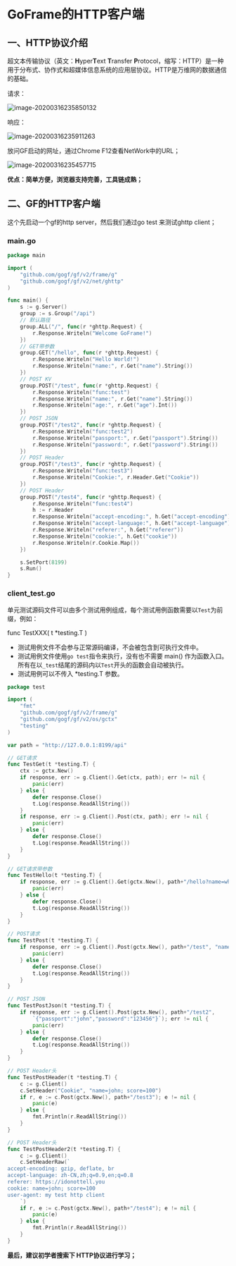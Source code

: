 # GoFrame的HTTP客户端

## 一、HTTP协议介绍

超文本传输协议（英文：**H**yper**T**ext **T**ransfer **P**rotocol，缩写：HTTP）是一种用于分布式、协作式和超媒体信息系统的应用层协议。HTTP是万维网的数据通信的基础。

请求：

![image-20200316235850132](05.goframe的HTTP客户端.assets/image-20200316235850132.png)

响应：

![image-20200316235911263](05.goframe的HTTP客户端.assets/image-20200316235911263.png)

放问GF启动的网址，通过Chrome F12查看NetWork中的URL；

![image-20200316235457715](05.goframe的HTTP客户端.assets/image-20200316235457715.png)

**优点：简单方便，浏览器支持完善，工具链成熟；**

## 二、GF的HTTP客户端

这个先启动一个gf的http server，然后我们通过go test 来测试ghttp client；

### main.go

```go
package main

import (
	"github.com/gogf/gf/v2/frame/g"
	"github.com/gogf/gf/v2/net/ghttp"
)

func main() {
	s := g.Server()
	group := s.Group("/api")
	// 默认路径
	group.ALL("/", func(r *ghttp.Request) {
		r.Response.Writeln("Welcome GoFrame!")
	})
	// GET带参数
	group.GET("/hello", func(r *ghttp.Request) {
		r.Response.Writeln("Hello World!")
		r.Response.Writeln("name:", r.Get("name").String())
	})
	// POST KV
	group.POST("/test", func(r *ghttp.Request) {
		r.Response.Writeln("func:test")
		r.Response.Writeln("name:", r.Get("name").String())
		r.Response.Writeln("age:", r.Get("age").Int())
	})
	// POST JSON
	group.POST("/test2", func(r *ghttp.Request) {
		r.Response.Writeln("func:test2")
		r.Response.Writeln("passport:", r.Get("passport").String())
		r.Response.Writeln("password:", r.Get("password").String())
	})
	// POST Header
	group.POST("/test3", func(r *ghttp.Request) {
		r.Response.Writeln("func:test3")
		r.Response.Writeln("Cookie:", r.Header.Get("Cookie"))
	})
	// POST Header
	group.POST("/test4", func(r *ghttp.Request) {
		r.Response.Writeln("func:test4")
		h := r.Header
		r.Response.Writeln("accept-encoding:", h.Get("accept-encoding"))
		r.Response.Writeln("accept-language:", h.Get("accept-language"))
		r.Response.Writeln("referer:", h.Get("referer"))
		r.Response.Writeln("cookie:", h.Get("cookie"))
		r.Response.Writeln(r.Cookie.Map())
	})

	s.SetPort(8199)
	s.Run()
}
```

### client_test.go

单元测试源码文件可以由多个测试用例组成，每个测试用例函数需要以`Test`为前缀，例如：

func TestXXX( t *testing.T )

- 测试用例文件不会参与正常源码编译，不会被包含到可执行文件中。
- 测试用例文件使用`go test`指令来执行，没有也不需要 main() 作为函数入口。所有在以`_test`结尾的源码内以`Test`开头的函数会自动被执行。
- 测试用例可以不传入 *testing.T 参数。

```go
package test

import (
	"fmt"
	"github.com/gogf/gf/v2/frame/g"
	"github.com/gogf/gf/v2/os/gctx"
	"testing"
)

var path = "http://127.0.0.1:8199/api"

// GET请求
func TestGet(t *testing.T) {
	ctx := gctx.New()
	if response, err := g.Client().Get(ctx, path); err != nil {
		panic(err)
	} else {
		defer response.Close()
		t.Log(response.ReadAllString())
	}
	if response, err := g.Client().Post(ctx, path); err != nil {
		panic(err)
	} else {
		defer response.Close()
		t.Log(response.ReadAllString())
	}
}

// GET请求带参数
func TestHello(t *testing.T) {
	if response, err := g.Client().Get(gctx.New(), path+"/hello?name=whoami"); err != nil {
		panic(err)
	} else {
		defer response.Close()
		t.Log(response.ReadAllString())
	}
}

// POST请求
func TestPost(t *testing.T) {
	if response, err := g.Client().Post(gctx.New(), path+"/test", "name=john&age=18"); err != nil {
		panic(err)
	} else {
		defer response.Close()
		t.Log(response.ReadAllString())
	}
}

// POST JSON
func TestPostJson(t *testing.T) {
	if response, err := g.Client().Post(gctx.New(), path+"/test2",
		`{"passport":"john","password":"123456"}`); err != nil {
		panic(err)
	} else {
		defer response.Close()
		t.Log(response.ReadAllString())
	}
}

// POST Header头
func TestPostHeader(t *testing.T) {
	c := g.Client()
	c.SetHeader("Cookie", "name=john; score=100")
	if r, e := c.Post(gctx.New(), path+"/test3"); e != nil {
		panic(e)
	} else {
		fmt.Println(r.ReadAllString())
	}
}

// POST Header头
func TestPostHeader2(t *testing.T) {
	c := g.Client()
	c.SetHeaderRaw(`
accept-encoding: gzip, deflate, br
accept-language: zh-CN,zh;q=0.9,en;q=0.8
referer: https://idonottell.you
cookie: name=john; score=100
user-agent: my test http client
 	`)
	if r, e := c.Post(gctx.New(), path+"/test4"); e != nil {
		panic(e)
	} else {
		fmt.Println(r.ReadAllString())
	}
}
```



**最后，建议初学者搜索下 HTTP协议进行学习；**